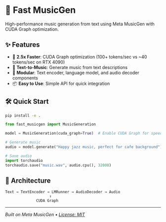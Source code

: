 # 🎵 Fast MusicGen

High-performance music generation from text using Meta MusicGen with CUDA Graph optimization.

## ✨ Features

- 🚀 **2.5x Faster**: CUDA Graph optimization (100+ tokens/sec vs ~40 tokens/sec on RTX 4090)
- 🎼 **Text-to-Music**: Generate music from text descriptions
- 🔧 **Modular**: Text encoder, language model, and audio decoder components
- 📦 **Easy to Use**: Simple API for quick integration

## 🛠️ Quick Start

```bash
pip install -e .
```

```python
from fast_musicgen import MusicGeneration

model = MusicGeneration(cuda_graph=True)  # Enable CUDA Graph for speed

# Generate music
audio = model.generate("Happy jazz music, perfect for cafe background")

# Save audio
import torchaudio
torchaudio.save("music.wav", audio.cpu(), 32000)
```

## 🎯 Architecture

```
Text → TextEncoder → LMRunner → AudioDecoder → Audio
                    ↑
              CUDA Graph
```

---

*Built on Meta MusicGen • [License: MIT](LICENSE)*